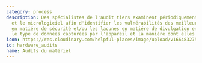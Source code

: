 ```yaml
---
category: process
description: Des spécialistes de l'audit tiers examinent périodiquement le matériel
  et le micrologiciel afin d'identifier les vulnérabilités des meilleures pratiques
  en matiére de sécurité et/ou les lacunes en matiére de divulgation en ce qui concerne
  le type de données capturées par l'appareil et la maniére dont elles sont traitées.
icon: https://res.cloudinary.com/helpful-places/image/upload/v1664832753/dtpr-icons/process/rdua_vubhkl.svg
id: hardware_audits
name: Audits du matériel
---
```

